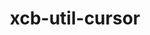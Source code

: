 ---
title: "xcb-util-cursor"
layout: cache
categories: [package, develop]
meta: {"compilers": ["gcc@11.1.0", "gcc@11.4.0", "gcc@13.2.0"], "num_specs": 99, "num_specs_by_stack": {"data-vis-sdk": 46, "hep": 53, "root": 99}, "oss": ["ubuntu20.04", "ubuntu22.04", "ubuntu24.04"], "platforms": ["linux"], "stacks": ["data-vis-sdk", "hep", "root"], "targets": ["x86_64_v3"], "versions": ["0.1.5"]}
spec_details: [{"compiler": "gcc@11.1.0", "hash": "223xu5vedehg7qvknfxbyssc46n5gukf", "os": "ubuntu20.04", "platform": "linux", "size": "-", "stacks": ["data-vis-sdk", "root"], "target": "x86_64_v3", "variants": ["build_system=autotools"], "versions": ["0.1.5"]}, {"compiler": "gcc@11.1.0", "hash": "2da74aewsv4ttwmcniscwmbrv2f5slje", "os": "ubuntu20.04", "platform": "linux", "size": "-", "stacks": ["data-vis-sdk", "root"], "target": "x86_64_v3", "variants": ["build_system=autotools"], "versions": ["0.1.5"]}, {"compiler": "gcc@13.2.0", "hash": "376lwimk4i5hahw24oo76yhxfkj3crz4", "os": "ubuntu24.04", "platform": "linux", "size": "-", "stacks": ["hep", "root"], "target": "x86_64_v3", "variants": ["build_system=autotools"], "versions": ["0.1.5"]}, {"compiler": "gcc@11.1.0", "hash": "37tj4ywddnzffzasjpbq2f6uagff22ar", "os": "ubuntu20.04", "platform": "linux", "size": "-", "stacks": ["data-vis-sdk", "root"], "target": "x86_64_v3", "variants": ["build_system=autotools"], "versions": ["0.1.5"]}, {"compiler": "gcc@11.1.0", "hash": "3c3kfjzkkpmtnvvyruw7hfgfnvocf74y", "os": "ubuntu20.04", "platform": "linux", "size": "-", "stacks": ["data-vis-sdk", "root"], "target": "x86_64_v3", "variants": ["build_system=autotools"], "versions": ["0.1.5"]}, {"compiler": "gcc@11.4.0", "hash": "3j6dz43hidvpejema4pxcylekh6ihlt3", "os": "ubuntu22.04", "platform": "linux", "size": "-", "stacks": ["hep", "root"], "target": "x86_64_v3", "variants": ["build_system=autotools"], "versions": ["0.1.5"]}, {"compiler": "gcc@11.1.0", "hash": "3k2rk5merrcgcgx3pvrijeeghqo63ee5", "os": "ubuntu20.04", "platform": "linux", "size": "-", "stacks": ["data-vis-sdk", "root"], "target": "x86_64_v3", "variants": ["build_system=autotools"], "versions": ["0.1.5"]}, {"compiler": "gcc@11.4.0", "hash": "3toofpcwglxzt4q75xyj6skn3tu6vxrf", "os": "ubuntu22.04", "platform": "linux", "size": "-", "stacks": ["hep", "root"], "target": "x86_64_v3", "variants": ["build_system=autotools"], "versions": ["0.1.5"]}, {"compiler": "gcc@11.1.0", "hash": "3wqinlhukog75xquo2vjtc5dkkwi3ko6", "os": "ubuntu20.04", "platform": "linux", "size": "-", "stacks": ["data-vis-sdk", "root"], "target": "x86_64_v3", "variants": ["build_system=autotools"], "versions": ["0.1.5"]}, {"compiler": "gcc@13.2.0", "hash": "4drtzhhcyyvswyrhrkalksbjis5cu7o5", "os": "ubuntu24.04", "platform": "linux", "size": "-", "stacks": ["hep", "root"], "target": "x86_64_v3", "variants": ["build_system=autotools"], "versions": ["0.1.5"]}, {"compiler": "gcc@13.2.0", "hash": "4jgrhscfhiaydwflux7hakslujsucue5", "os": "ubuntu24.04", "platform": "linux", "size": "-", "stacks": ["hep", "root"], "target": "x86_64_v3", "variants": ["build_system=autotools"], "versions": ["0.1.5"]}, {"compiler": "gcc@11.4.0", "hash": "4mcqbpsgf3eb5uvucgsaxaju3acwx74v", "os": "ubuntu22.04", "platform": "linux", "size": "-", "stacks": ["hep", "root"], "target": "x86_64_v3", "variants": ["build_system=autotools"], "versions": ["0.1.5"]}, {"compiler": "gcc@11.4.0", "hash": "4yv7ljh4s6bboenv2fn5ny3otom2s23o", "os": "ubuntu22.04", "platform": "linux", "size": "-", "stacks": ["hep", "root"], "target": "x86_64_v3", "variants": ["build_system=autotools"], "versions": ["0.1.5"]}, {"compiler": "gcc@11.4.0", "hash": "5bfeak3xviaux3a4st4t6q4ilkzevnsw", "os": "ubuntu22.04", "platform": "linux", "size": "-", "stacks": ["hep", "root"], "target": "x86_64_v3", "variants": ["build_system=autotools"], "versions": ["0.1.5"]}, {"compiler": "gcc@11.1.0", "hash": "5bxalk7jmpiz5nnw2nwv4ekvdiv4zbay", "os": "ubuntu20.04", "platform": "linux", "size": "-", "stacks": ["data-vis-sdk", "root"], "target": "x86_64_v3", "variants": ["build_system=autotools"], "versions": ["0.1.5"]}, {"compiler": "gcc@13.2.0", "hash": "5lbv2tnkrihdpjb7ope6wuiek7pa4gll", "os": "ubuntu24.04", "platform": "linux", "size": "-", "stacks": ["hep", "root"], "target": "x86_64_v3", "variants": ["build_system=autotools"], "versions": ["0.1.5"]}, {"compiler": "gcc@11.4.0", "hash": "6hfcwsp2kost2ncy7grjqyzofx633ku2", "os": "ubuntu22.04", "platform": "linux", "size": "-", "stacks": ["hep", "root"], "target": "x86_64_v3", "variants": ["build_system=autotools"], "versions": ["0.1.5"]}, {"compiler": "gcc@11.4.0", "hash": "6ibhurpdqnw2caywkx6yj2y3uceozrv5", "os": "ubuntu22.04", "platform": "linux", "size": "-", "stacks": ["hep", "root"], "target": "x86_64_v3", "variants": ["build_system=autotools"], "versions": ["0.1.5"]}, {"compiler": "gcc@11.1.0", "hash": "6o5rvzc3lrdsineqzn352pzbwtgcdvt3", "os": "ubuntu20.04", "platform": "linux", "size": "-", "stacks": ["data-vis-sdk", "root"], "target": "x86_64_v3", "variants": ["build_system=autotools"], "versions": ["0.1.5"]}, {"compiler": "gcc@13.2.0", "hash": "6qlgux5jngtbsnjfst5wpemqlj6oxjqa", "os": "ubuntu24.04", "platform": "linux", "size": "-", "stacks": ["hep", "root"], "target": "x86_64_v3", "variants": ["build_system=autotools"], "versions": ["0.1.5"]}, {"compiler": "gcc@11.4.0", "hash": "6r2om5flddwbqzux4qdb5kycx4ztfojw", "os": "ubuntu22.04", "platform": "linux", "size": "-", "stacks": ["hep", "root"], "target": "x86_64_v3", "variants": ["build_system=autotools"], "versions": ["0.1.5"]}, {"compiler": "gcc@11.4.0", "hash": "6si2ddvr6x6cebmcpg5lraihndgrqfdw", "os": "ubuntu22.04", "platform": "linux", "size": "-", "stacks": ["hep", "root"], "target": "x86_64_v3", "variants": ["build_system=autotools"], "versions": ["0.1.5"]}, {"compiler": "gcc@11.1.0", "hash": "6zgktbkjero2n5vgcidn6cdzptvovbpn", "os": "ubuntu20.04", "platform": "linux", "size": "-", "stacks": ["data-vis-sdk", "root"], "target": "x86_64_v3", "variants": ["build_system=autotools"], "versions": ["0.1.5"]}, {"compiler": "gcc@13.2.0", "hash": "7gyzg4a4tdhupxsdmhfnzri5hi7hnlmq", "os": "ubuntu24.04", "platform": "linux", "size": "-", "stacks": ["hep", "root"], "target": "x86_64_v3", "variants": ["build_system=autotools"], "versions": ["0.1.5"]}, {"compiler": "gcc@11.1.0", "hash": "7y2jke2djgu6x34dnfr47hcpjjefdpev", "os": "ubuntu20.04", "platform": "linux", "size": "-", "stacks": ["data-vis-sdk", "root"], "target": "x86_64_v3", "variants": ["build_system=autotools"], "versions": ["0.1.5"]}, {"compiler": "gcc@11.1.0", "hash": "ae4y47comeyhzmkcsh56uxygbad4kd6n", "os": "ubuntu20.04", "platform": "linux", "size": "-", "stacks": ["data-vis-sdk", "root"], "target": "x86_64_v3", "variants": ["build_system=autotools"], "versions": ["0.1.5"]}, {"compiler": "gcc@11.4.0", "hash": "awsr7u727qwkzgzjws5avqaetetluldk", "os": "ubuntu22.04", "platform": "linux", "size": "-", "stacks": ["hep", "root"], "target": "x86_64_v3", "variants": ["build_system=autotools"], "versions": ["0.1.5"]}, {"compiler": "gcc@11.1.0", "hash": "b5probehpfdmrdzvt7gtaofgiauelucz", "os": "ubuntu20.04", "platform": "linux", "size": "-", "stacks": ["data-vis-sdk", "root"], "target": "x86_64_v3", "variants": ["build_system=autotools"], "versions": ["0.1.5"]}, {"compiler": "gcc@11.1.0", "hash": "bhqbdm7tj4l52t7wsksr457jfelvhhf5", "os": "ubuntu20.04", "platform": "linux", "size": "-", "stacks": ["data-vis-sdk", "root"], "target": "x86_64_v3", "variants": ["build_system=autotools"], "versions": ["0.1.5"]}, {"compiler": "gcc@13.2.0", "hash": "c3yce4cfbrmrkqgur2ujzlz4ctf4dbjq", "os": "ubuntu24.04", "platform": "linux", "size": "-", "stacks": ["hep", "root"], "target": "x86_64_v3", "variants": ["build_system=autotools"], "versions": ["0.1.5"]}, {"compiler": "gcc@11.1.0", "hash": "caxggnobbn6j6utkts6mdndttiseloo6", "os": "ubuntu20.04", "platform": "linux", "size": "-", "stacks": ["data-vis-sdk", "root"], "target": "x86_64_v3", "variants": ["build_system=autotools"], "versions": ["0.1.5"]}, {"compiler": "gcc@13.2.0", "hash": "db7jle2sklqkiwtkejei4goqnc44mvfu", "os": "ubuntu24.04", "platform": "linux", "size": "-", "stacks": ["hep", "root"], "target": "x86_64_v3", "variants": ["build_system=autotools"], "versions": ["0.1.5"]}, {"compiler": "gcc@11.1.0", "hash": "dpmgin767mnka2lriqeovbsmjt2nn7ll", "os": "ubuntu20.04", "platform": "linux", "size": "-", "stacks": ["data-vis-sdk", "root"], "target": "x86_64_v3", "variants": ["build_system=autotools"], "versions": ["0.1.5"]}, {"compiler": "gcc@11.1.0", "hash": "dqc444cwlqhcq4ei7lwmxgqz73wtmnvd", "os": "ubuntu20.04", "platform": "linux", "size": "-", "stacks": ["data-vis-sdk", "root"], "target": "x86_64_v3", "variants": ["build_system=autotools"], "versions": ["0.1.5"]}, {"compiler": "gcc@11.4.0", "hash": "eemp6vu7jelqdel32ydl4sie5zfznat7", "os": "ubuntu22.04", "platform": "linux", "size": "-", "stacks": ["hep", "root"], "target": "x86_64_v3", "variants": ["build_system=autotools"], "versions": ["0.1.5"]}, {"compiler": "gcc@11.1.0", "hash": "ekkyjofsswzs3dnyjfkju57rkwqmpzcc", "os": "ubuntu20.04", "platform": "linux", "size": "-", "stacks": ["data-vis-sdk", "root"], "target": "x86_64_v3", "variants": ["build_system=autotools"], "versions": ["0.1.5"]}, {"compiler": "gcc@11.1.0", "hash": "f3ylrmahu7wmubf2hb4ncmnn3bhelg4d", "os": "ubuntu20.04", "platform": "linux", "size": "-", "stacks": ["data-vis-sdk", "root"], "target": "x86_64_v3", "variants": ["build_system=autotools"], "versions": ["0.1.5"]}, {"compiler": "gcc@13.2.0", "hash": "f5fzzqjr4bzafpzzpssdy2pl76cnlncy", "os": "ubuntu24.04", "platform": "linux", "size": "-", "stacks": ["hep", "root"], "target": "x86_64_v3", "variants": ["build_system=autotools"], "versions": ["0.1.5"]}, {"compiler": "gcc@13.2.0", "hash": "fbji54e7h6komweetmktwajcvodhqnfj", "os": "ubuntu24.04", "platform": "linux", "size": "-", "stacks": ["hep", "root"], "target": "x86_64_v3", "variants": ["build_system=autotools"], "versions": ["0.1.5"]}, {"compiler": "gcc@11.1.0", "hash": "h2svnhur2hyjc4ttnwzkby2yxpyrciat", "os": "ubuntu20.04", "platform": "linux", "size": "-", "stacks": ["data-vis-sdk", "root"], "target": "x86_64_v3", "variants": ["build_system=autotools"], "versions": ["0.1.5"]}, {"compiler": "gcc@13.2.0", "hash": "h6xpuinfrduzsi6pt3nsmomvkptyrshj", "os": "ubuntu24.04", "platform": "linux", "size": "-", "stacks": ["hep", "root"], "target": "x86_64_v3", "variants": ["build_system=autotools"], "versions": ["0.1.5"]}, {"compiler": "gcc@11.1.0", "hash": "hd2nocpc5bi2yqk2b5cksx3ehj5lyqhx", "os": "ubuntu20.04", "platform": "linux", "size": "-", "stacks": ["data-vis-sdk", "root"], "target": "x86_64_v3", "variants": ["build_system=autotools"], "versions": ["0.1.5"]}, {"compiler": "gcc@11.4.0", "hash": "hh56rid3zesfrdooybl5zge6jvrm2xeh", "os": "ubuntu22.04", "platform": "linux", "size": "-", "stacks": ["hep", "root"], "target": "x86_64_v3", "variants": ["build_system=autotools"], "versions": ["0.1.5"]}, {"compiler": "gcc@13.2.0", "hash": "ihyqprptrfibwtekxhg6d3arxakee5dj", "os": "ubuntu24.04", "platform": "linux", "size": "-", "stacks": ["hep", "root"], "target": "x86_64_v3", "variants": ["build_system=autotools"], "versions": ["0.1.5"]}, {"compiler": "gcc@11.1.0", "hash": "iuvz7wo5ebwahcxwpi3tycy4dy5xltep", "os": "ubuntu20.04", "platform": "linux", "size": "-", "stacks": ["data-vis-sdk", "root"], "target": "x86_64_v3", "variants": ["build_system=autotools"], "versions": ["0.1.5"]}, {"compiler": "gcc@11.1.0", "hash": "jaquodlvuc73yzfqkpkn7wjztvcoyghl", "os": "ubuntu20.04", "platform": "linux", "size": "-", "stacks": ["data-vis-sdk", "root"], "target": "x86_64_v3", "variants": ["build_system=autotools"], "versions": ["0.1.5"]}, {"compiler": "gcc@11.4.0", "hash": "jymjqv5c3sgbtsnvpqmayo2orfcvbysv", "os": "ubuntu22.04", "platform": "linux", "size": "-", "stacks": ["hep", "root"], "target": "x86_64_v3", "variants": ["build_system=autotools"], "versions": ["0.1.5"]}, {"compiler": "gcc@11.1.0", "hash": "jz4ydnasswi3wqluj4y7ixfsmm5rzuxs", "os": "ubuntu20.04", "platform": "linux", "size": "-", "stacks": ["data-vis-sdk", "root"], "target": "x86_64_v3", "variants": ["build_system=autotools"], "versions": ["0.1.5"]}, {"compiler": "gcc@11.1.0", "hash": "k2sjh2e2whthjmbrym3vu7om4yrgoxaa", "os": "ubuntu20.04", "platform": "linux", "size": "-", "stacks": ["data-vis-sdk", "root"], "target": "x86_64_v3", "variants": ["build_system=autotools"], "versions": ["0.1.5"]}, {"compiler": "gcc@11.1.0", "hash": "lvdi6lee7ccsmtwq6mbrjrcet6xulu62", "os": "ubuntu20.04", "platform": "linux", "size": "-", "stacks": ["data-vis-sdk", "root"], "target": "x86_64_v3", "variants": ["build_system=autotools"], "versions": ["0.1.5"]}, {"compiler": "gcc@11.1.0", "hash": "lxcja3wzf4ytprywry7fmr52yvbecie5", "os": "ubuntu20.04", "platform": "linux", "size": "-", "stacks": ["data-vis-sdk", "root"], "target": "x86_64_v3", "variants": ["build_system=autotools"], "versions": ["0.1.5"]}, {"compiler": "gcc@11.4.0", "hash": "lz4o3sujlsn6nagi63rs2wlca55n6xpn", "os": "ubuntu22.04", "platform": "linux", "size": "-", "stacks": ["hep", "root"], "target": "x86_64_v3", "variants": ["build_system=autotools"], "versions": ["0.1.5"]}, {"compiler": "gcc@11.4.0", "hash": "m6kmudwyyh5alliuw5xscaztyjuygrsk", "os": "ubuntu22.04", "platform": "linux", "size": "-", "stacks": ["hep", "root"], "target": "x86_64_v3", "variants": ["build_system=autotools"], "versions": ["0.1.5"]}, {"compiler": "gcc@13.2.0", "hash": "madgau5ucjq5sxrch4zoqzrlqcme3p3z", "os": "ubuntu24.04", "platform": "linux", "size": "-", "stacks": ["hep", "root"], "target": "x86_64_v3", "variants": ["build_system=autotools"], "versions": ["0.1.5"]}, {"compiler": "gcc@11.4.0", "hash": "mbetxkaxb3v4sjuadqrkvrnghdabjhio", "os": "ubuntu22.04", "platform": "linux", "size": "-", "stacks": ["hep", "root"], "target": "x86_64_v3", "variants": ["build_system=autotools"], "versions": ["0.1.5"]}, {"compiler": "gcc@11.1.0", "hash": "mfqg7mi3jtvmg4jfbnlcct2xc3mkcijp", "os": "ubuntu20.04", "platform": "linux", "size": "-", "stacks": ["data-vis-sdk", "root"], "target": "x86_64_v3", "variants": ["build_system=autotools"], "versions": ["0.1.5"]}, {"compiler": "gcc@11.4.0", "hash": "mpnn26db3bk77o67suqmlhwnwd2fj4rr", "os": "ubuntu22.04", "platform": "linux", "size": "-", "stacks": ["hep", "root"], "target": "x86_64_v3", "variants": ["build_system=autotools"], "versions": ["0.1.5"]}, {"compiler": "gcc@11.4.0", "hash": "mzfpjyxmcarw3pxbxadg5dphbuivoas5", "os": "ubuntu22.04", "platform": "linux", "size": "-", "stacks": ["hep", "root"], "target": "x86_64_v3", "variants": ["build_system=autotools"], "versions": ["0.1.5"]}, {"compiler": "gcc@11.1.0", "hash": "nsfvspskspzxtcpr566smkrmtpmd6wie", "os": "ubuntu20.04", "platform": "linux", "size": "-", "stacks": ["data-vis-sdk", "root"], "target": "x86_64_v3", "variants": ["build_system=autotools"], "versions": ["0.1.5"]}, {"compiler": "gcc@11.4.0", "hash": "nvrp2mri2qxnc527zrn6uqssg7hkreko", "os": "ubuntu22.04", "platform": "linux", "size": "-", "stacks": ["hep", "root"], "target": "x86_64_v3", "variants": ["build_system=autotools"], "versions": ["0.1.5"]}, {"compiler": "gcc@11.4.0", "hash": "o4pawhjpdmwnq2njoebwztn3i6g3lh6d", "os": "ubuntu22.04", "platform": "linux", "size": "-", "stacks": ["hep", "root"], "target": "x86_64_v3", "variants": ["build_system=autotools"], "versions": ["0.1.5"]}, {"compiler": "gcc@11.4.0", "hash": "obmugko75rf4ofjinagbb3klppy7h4bd", "os": "ubuntu22.04", "platform": "linux", "size": "-", "stacks": ["hep", "root"], "target": "x86_64_v3", "variants": ["build_system=autotools"], "versions": ["0.1.5"]}, {"compiler": "gcc@11.1.0", "hash": "oghq7pc3524gzhgsfooilxt62cvhspsm", "os": "ubuntu20.04", "platform": "linux", "size": "-", "stacks": ["data-vis-sdk", "root"], "target": "x86_64_v3", "variants": ["build_system=autotools"], "versions": ["0.1.5"]}, {"compiler": "gcc@11.1.0", "hash": "p2bbsnylqb3usra3xtibzxipsq5myta2", "os": "ubuntu20.04", "platform": "linux", "size": "-", "stacks": ["data-vis-sdk", "root"], "target": "x86_64_v3", "variants": ["build_system=autotools"], "versions": ["0.1.5"]}, {"compiler": "gcc@11.1.0", "hash": "p3zghmxhdrjscw7lnjo3dgd6zdpihccp", "os": "ubuntu20.04", "platform": "linux", "size": "-", "stacks": ["data-vis-sdk", "root"], "target": "x86_64_v3", "variants": ["build_system=autotools"], "versions": ["0.1.5"]}, {"compiler": "gcc@11.1.0", "hash": "pcr4ibxd4smg3mwfr7f7vjd7cbiyjhqo", "os": "ubuntu20.04", "platform": "linux", "size": "-", "stacks": ["data-vis-sdk", "root"], "target": "x86_64_v3", "variants": ["build_system=autotools"], "versions": ["0.1.5"]}, {"compiler": "gcc@11.1.0", "hash": "plkm24ppej3lq5z3dcufc3a62qzw4kam", "os": "ubuntu20.04", "platform": "linux", "size": "-", "stacks": ["data-vis-sdk", "root"], "target": "x86_64_v3", "variants": ["build_system=autotools"], "versions": ["0.1.5"]}, {"compiler": "gcc@11.1.0", "hash": "pra5uxujur7l77ehajmnnsn3zsklx753", "os": "ubuntu20.04", "platform": "linux", "size": "-", "stacks": ["data-vis-sdk", "root"], "target": "x86_64_v3", "variants": ["build_system=autotools"], "versions": ["0.1.5"]}, {"compiler": "gcc@13.2.0", "hash": "ps7cjlclswhnuhsucagpdbc3qpcnyqnd", "os": "ubuntu24.04", "platform": "linux", "size": "-", "stacks": ["hep", "root"], "target": "x86_64_v3", "variants": ["build_system=autotools"], "versions": ["0.1.5"]}, {"compiler": "gcc@11.1.0", "hash": "pwj5igqxbzlvrevgstttwroiv5k26b5d", "os": "ubuntu20.04", "platform": "linux", "size": "-", "stacks": ["data-vis-sdk", "root"], "target": "x86_64_v3", "variants": ["build_system=autotools"], "versions": ["0.1.5"]}, {"compiler": "gcc@11.1.0", "hash": "qkymlxg7nwts5ue3fgmjcwoywoo2q5xp", "os": "ubuntu20.04", "platform": "linux", "size": "-", "stacks": ["data-vis-sdk", "root"], "target": "x86_64_v3", "variants": ["build_system=autotools"], "versions": ["0.1.5"]}, {"compiler": "gcc@11.1.0", "hash": "qyyh6ak2ze64aim65yjqoafciu2fv3kt", "os": "ubuntu20.04", "platform": "linux", "size": "-", "stacks": ["data-vis-sdk", "root"], "target": "x86_64_v3", "variants": ["build_system=autotools"], "versions": ["0.1.5"]}, {"compiler": "gcc@11.4.0", "hash": "ri27vloiaj7t24inmr2wydzyqjwzcltn", "os": "ubuntu22.04", "platform": "linux", "size": "-", "stacks": ["hep", "root"], "target": "x86_64_v3", "variants": ["build_system=autotools"], "versions": ["0.1.5"]}, {"compiler": "gcc@11.4.0", "hash": "t3pfioyeehir664oyzg7ueb5qvyokpy7", "os": "ubuntu22.04", "platform": "linux", "size": "-", "stacks": ["hep", "root"], "target": "x86_64_v3", "variants": ["build_system=autotools"], "versions": ["0.1.5"]}, {"compiler": "gcc@11.1.0", "hash": "t6sqn2ba2qf7gkxiw77e7szhwedhftur", "os": "ubuntu20.04", "platform": "linux", "size": "-", "stacks": ["data-vis-sdk", "root"], "target": "x86_64_v3", "variants": ["build_system=autotools"], "versions": ["0.1.5"]}, {"compiler": "gcc@13.2.0", "hash": "ta4rt77zrk6kzgd5v2hfnbk6r5az7crt", "os": "ubuntu24.04", "platform": "linux", "size": "-", "stacks": ["hep", "root"], "target": "x86_64_v3", "variants": ["build_system=autotools"], "versions": ["0.1.5"]}, {"compiler": "gcc@11.1.0", "hash": "tlauinzf6g4x4f2oaukcpt7oyev4hubi", "os": "ubuntu20.04", "platform": "linux", "size": "-", "stacks": ["data-vis-sdk", "root"], "target": "x86_64_v3", "variants": ["build_system=autotools"], "versions": ["0.1.5"]}, {"compiler": "gcc@11.1.0", "hash": "ukt66qicvr6sjuzx5qau2jtyfshht6kw", "os": "ubuntu20.04", "platform": "linux", "size": "-", "stacks": ["data-vis-sdk", "root"], "target": "x86_64_v3", "variants": ["build_system=autotools"], "versions": ["0.1.5"]}, {"compiler": "gcc@11.4.0", "hash": "unsxftnycr7rbt2yinlwqk6h5og3qxlc", "os": "ubuntu22.04", "platform": "linux", "size": "-", "stacks": ["hep", "root"], "target": "x86_64_v3", "variants": ["build_system=autotools"], "versions": ["0.1.5"]}, {"compiler": "gcc@13.2.0", "hash": "utnkvsejfsmhqhmn7qad7ll3ykprrygy", "os": "ubuntu24.04", "platform": "linux", "size": "-", "stacks": ["hep", "root"], "target": "x86_64_v3", "variants": ["build_system=autotools"], "versions": ["0.1.5"]}, {"compiler": "gcc@11.4.0", "hash": "vcammfe62lrwwdm53acbfbcnsy2xftx4", "os": "ubuntu22.04", "platform": "linux", "size": "-", "stacks": ["hep", "root"], "target": "x86_64_v3", "variants": ["build_system=autotools"], "versions": ["0.1.5"]}, {"compiler": "gcc@13.2.0", "hash": "vl7okolno3eiyrslycoal64uq64lll3f", "os": "ubuntu24.04", "platform": "linux", "size": "-", "stacks": ["hep", "root"], "target": "x86_64_v3", "variants": ["build_system=autotools"], "versions": ["0.1.5"]}, {"compiler": "gcc@13.2.0", "hash": "vslsqpoi7zc4w4jrbx2qvwx27akuu6nd", "os": "ubuntu24.04", "platform": "linux", "size": "-", "stacks": ["hep", "root"], "target": "x86_64_v3", "variants": ["build_system=autotools"], "versions": ["0.1.5"]}, {"compiler": "gcc@11.4.0", "hash": "vwkhroi7rhgy6qcf42wuaygxhvlhkbyf", "os": "ubuntu22.04", "platform": "linux", "size": "-", "stacks": ["hep", "root"], "target": "x86_64_v3", "variants": ["build_system=autotools"], "versions": ["0.1.5"]}, {"compiler": "gcc@11.4.0", "hash": "vz4ch6yp5thrlpwywggk3vurktmbmkha", "os": "ubuntu22.04", "platform": "linux", "size": "-", "stacks": ["hep", "root"], "target": "x86_64_v3", "variants": ["build_system=autotools"], "versions": ["0.1.5"]}, {"compiler": "gcc@11.4.0", "hash": "w725lxrjw2tbhc52rqlibebytksqbk6p", "os": "ubuntu22.04", "platform": "linux", "size": "-", "stacks": ["hep", "root"], "target": "x86_64_v3", "variants": ["build_system=autotools"], "versions": ["0.1.5"]}, {"compiler": "gcc@11.4.0", "hash": "wbtxpgkwylbltixbgz3jeoimwj5riiuy", "os": "ubuntu22.04", "platform": "linux", "size": "-", "stacks": ["hep", "root"], "target": "x86_64_v3", "variants": ["build_system=autotools"], "versions": ["0.1.5"]}, {"compiler": "gcc@11.4.0", "hash": "wkyhwy57aknkgjg6ohnruvb64id4sri3", "os": "ubuntu22.04", "platform": "linux", "size": "-", "stacks": ["hep", "root"], "target": "x86_64_v3", "variants": ["build_system=autotools"], "versions": ["0.1.5"]}, {"compiler": "gcc@11.1.0", "hash": "wrtlsaqefwvygkoeik27ps22hkk5vwjy", "os": "ubuntu20.04", "platform": "linux", "size": "-", "stacks": ["data-vis-sdk", "root"], "target": "x86_64_v3", "variants": ["build_system=autotools"], "versions": ["0.1.5"]}, {"compiler": "gcc@11.1.0", "hash": "wwcgxz4ewviakq6bfznqjwg4dxm4umxf", "os": "ubuntu20.04", "platform": "linux", "size": "-", "stacks": ["data-vis-sdk", "root"], "target": "x86_64_v3", "variants": ["build_system=autotools"], "versions": ["0.1.5"]}, {"compiler": "gcc@11.1.0", "hash": "xb5swgryd4ux4w23ca4jdvjoigegjhxp", "os": "ubuntu20.04", "platform": "linux", "size": "-", "stacks": ["data-vis-sdk", "root"], "target": "x86_64_v3", "variants": ["build_system=autotools"], "versions": ["0.1.5"]}, {"compiler": "gcc@11.1.0", "hash": "xk7zp5evry4mibmnagwlskog7coweikj", "os": "ubuntu20.04", "platform": "linux", "size": "-", "stacks": ["data-vis-sdk", "root"], "target": "x86_64_v3", "variants": ["build_system=autotools"], "versions": ["0.1.5"]}, {"compiler": "gcc@11.1.0", "hash": "xldfil5ygzivhkqaukpiik3rbxyxteoh", "os": "ubuntu20.04", "platform": "linux", "size": "-", "stacks": ["data-vis-sdk", "root"], "target": "x86_64_v3", "variants": ["build_system=autotools"], "versions": ["0.1.5"]}, {"compiler": "gcc@11.1.0", "hash": "z5pnamj5btuw7gnq64ugmyn5j47xell4", "os": "ubuntu20.04", "platform": "linux", "size": "-", "stacks": ["data-vis-sdk", "root"], "target": "x86_64_v3", "variants": ["build_system=autotools"], "versions": ["0.1.5"]}, {"compiler": "gcc@11.4.0", "hash": "z6gggqyd54ekwjmgd5zvuppvmszch2fc", "os": "ubuntu22.04", "platform": "linux", "size": "-", "stacks": ["hep", "root"], "target": "x86_64_v3", "variants": ["build_system=autotools"], "versions": ["0.1.5"]}, {"compiler": "gcc@13.2.0", "hash": "zf4zlflbg6e5eqyy5buzltpw2ljh366a", "os": "ubuntu24.04", "platform": "linux", "size": "-", "stacks": ["hep", "root"], "target": "x86_64_v3", "variants": ["build_system=autotools"], "versions": ["0.1.5"]}, {"compiler": "gcc@11.4.0", "hash": "zfiz35eube3dewghnvd2hkcchpnghwns", "os": "ubuntu22.04", "platform": "linux", "size": "-", "stacks": ["hep", "root"], "target": "x86_64_v3", "variants": ["build_system=autotools"], "versions": ["0.1.5"]}, {"compiler": "gcc@11.4.0", "hash": "zlfpmneirdfnkrtll77eunkvznlkgpzv", "os": "ubuntu22.04", "platform": "linux", "size": "-", "stacks": ["hep", "root"], "target": "x86_64_v3", "variants": ["build_system=autotools"], "versions": ["0.1.5"]}, {"compiler": "gcc@13.2.0", "hash": "zm4hjewkbb5pm3qw2tiwpjs45b3s5szd", "os": "ubuntu24.04", "platform": "linux", "size": "-", "stacks": ["hep", "root"], "target": "x86_64_v3", "variants": ["build_system=autotools"], "versions": ["0.1.5"]}]
---